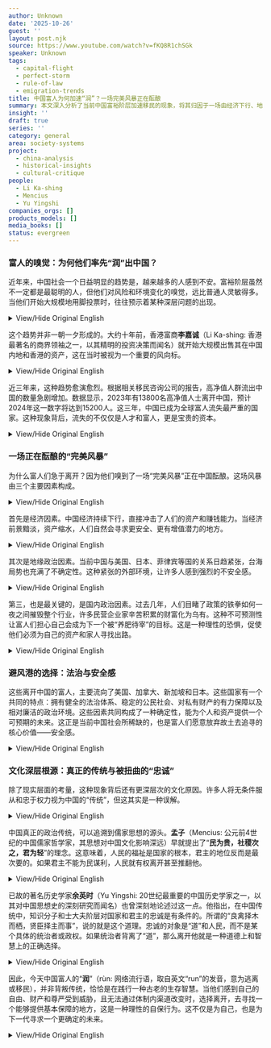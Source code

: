 ```yaml
---
author: Unknown
date: '2025-10-26'
guest: ''
layout: post.njk
source: https://www.youtube.com/watch?v=fKQ8R1chSGk
speaker: Unknown
tags:
  - capital-flight
  - perfect-storm
  - rule-of-law
  - emigration-trends
title: 中国富人为何加速“润”？一场完美风暴正在酝酿
summary: 本文深入分析了当前中国富裕阶层加速移民的现象，将其归因于一场由经济下行、地缘政治紧张和国内政策不确定性构成的“完美风暴”。文章指出，这些富人选择美国、加拿大、新加坡和日本等国作为避风港，主要是为了寻求法治保障和财产安全。此外，文章还从文化层面进行剖析，引用孟子和余英时的观点，探讨了中国传统文化中“民本思想”与现代社会中“臣妾心态”的冲突，揭示了这一移民潮背后深层的文化和制度原因。
insight: ''
draft: true
series: ''
category: general
area: society-systems
project:
  - china-analysis
  - historical-insights
  - cultural-critique
people:
  - Li Ka-shing
  - Mencius
  - Yu Yingshi
companies_orgs: []
products_models: []
media_books: []
status: evergreen
---
```

### 富人的嗅觉：为何他们率先“润”出中国？

近年来，中国社会一个日益明显的趋势是，越来越多的人感到不安。富裕阶层虽然不一定都是最聪明的人，但他们对风险和环境变化的嗅觉，远比普通人灵敏得多。当他们开始大规模地用脚投票时，往往预示着某种深层问题的出现。

<details>
<summary>View/Hide Original English</summary>
<p class="english-text">In recent years, a noticeable trend in Chinese society is that an increasing number of people feel uneasy. Rich people may not all be the smartest, but their sensitivity to risk and environmental changes is far greater than that of ordinary people. When they begin to vote with their feet on a large scale, it often signals the emergence of some deep-seated problems.</p>
</details>

这个趋势并非一朝一夕形成的。大约十年前，香港富商**李嘉诚**（Li Ka-shing: 香港最著名的商界领袖之一，以其精明的投资决策而闻名）就开始大规模出售其在中国内地和香港的资产，这在当时被视为一个重要的风向标。

<details>
<summary>View/Hide Original English</summary>
<p class="english-text">This trend did not form overnight. About ten years ago, the Hong Kong tycoon Li Ka-shing began selling his assets in mainland China and Hong Kong on a large scale, which was seen as a significant indicator at the time.</p>
</details>

近三年来，这种趋势愈演愈烈。根据相关移民咨询公司的报告，高净值人群流出中国的数量急剧增加。数据显示，2023年有13800名高净值人士离开中国，预计2024年这一数字将达到15200人。这三年，中国已成为全球富人流失最严重的国家。这种现象背后，流失的不仅仅是人才和富人，更是宝贵的资本。

<details>
<summary>View/Hide Original English</summary>
<p class="english-text">Over the past three years, this trend has intensified. According to reports from immigration consulting firms, the number of high-net-worth individuals leaving China has sharply increased. Data shows that 13,800 high-net-worth individuals left China in 2023, and this number is projected to reach 15,200 in 2024. In these three years, China has become the country with the most significant loss of wealthy individuals globally. Behind this phenomenon, what is being lost is not just talent and the rich, but also precious capital.</p>
</details>

### 一场正在酝酿的“完美风暴”

为什么富人们急于离开？因为他们嗅到了一场“完美风暴”正在中国酝酿。这场风暴由三个主要因素构成。

<details>
<summary>View/Hide Original English</summary>
<p class="english-text">Why are the rich in a hurry to leave? Because they sense that a "perfect storm" is brewing in China. This storm is composed of three main factors.</p>
</details>

首先是经济因素。中国经济持续下行，直接冲击了人们的资产和赚钱能力。当经济前景黯淡，资产缩水，人们自然会寻求更安全、更有增值潜力的地方。

<details>
<summary>View/Hide Original English</summary>
<p class="english-text">First is the economic factor. China's economy is in a continuous downturn, which directly impacts people's assets and their ability to earn money. When the economic outlook is bleak and assets are shrinking, people will naturally seek safer places with more potential for growth.</p>
</details>

其次是地缘政治因素。当前中国与美国、日本、菲律宾等国的关系日趋紧张，台海局势也充满了不确定性。这种紧张的外部环境，让许多人感到强烈的不安全感。

<details>
<summary>View/Hide Original English</summary>
<p class="english-text">Second is the geopolitical factor. China's current relations with countries like the United States, Japan, and the Philippines are increasingly tense, and the situation in the Taiwan Strait is full of uncertainty. This tense external environment makes many people feel a strong sense of insecurity.</p>
</details>

第三，也是最关键的，是国内政治因素。过去几年，人们目睹了政策的铁拳如何一夜之间摧毁整个行业，许多民营企业家辛苦积累的财富化为乌有。这种不可预测性让富人们担心自己会成为下一个被“养肥待宰”的目标。这是一种理性的恐惧，促使他们必须为自己的资产和家人寻找出路。

<details>
<summary>View/Hide Original English</summary>
<p class="english-text">Third, and most crucial, is the domestic political factor. In recent years, people have witnessed how the iron fist of policy can destroy entire industries overnight, wiping out the hard-earned wealth of many private entrepreneurs. This unpredictability makes the wealthy worry that they will be the next target to be "fattened for the slaughter." This is a rational fear that compels them to find a way out for their assets and their families.</p>
</details>

### 避风港的选择：法治与安全感

这些离开中国的富人，主要流向了美国、加拿大、新加坡和日本。这些国家有一个共同的特点：拥有健全的法治体系、稳定的公民社会、对私有财产的有力保障以及相对廉洁的政治环境。这些因素共同构成了一种确定性，能为个人和资产提供一个可预期的未来。这正是当前中国社会所稀缺的，也是富人们愿意放弃故土去追寻的核心价值——安全感。

<details>
<summary>View/Hide Original English</summary>
<p class="english-text">These wealthy individuals leaving China are primarily heading to the United States, Canada, Singapore, and Japan. These countries share a common characteristic: a sound rule of law, a stable civil society, strong protection for private property, and a relatively clean political environment. Together, these factors create a sense of certainty that can provide a predictable future for individuals and their assets. This is precisely what is scarce in current Chinese society and is the core value—a sense of security—that the wealthy are willing to leave their homeland to pursue.</p>
</details>

### 文化深层根源：真正的传统与被扭曲的“忠诚”

除了现实层面的考量，这种现象背后还有更深层次的文化原因。许多人将无条件服从和忠于权力视为中国的“传统”，但这其实是一种误解。

<details>
<summary>View/Hide Original English</summary>
<p class="english-text">Beyond practical considerations, there are deeper cultural reasons behind this phenomenon. Many people mistake unconditional obedience and loyalty to power as China's "tradition," but this is actually a misunderstanding.</p>
</details>

中国真正的政治传统，可以追溯到儒家思想的源头。**孟子**（Mencius: 公元前4世纪的中国儒家哲学家，其思想对中国文化影响深远）早就提出了“**民为贵，社稷次之，君为轻**”的理念。这意味着，人民的福祉是国家的根本，君主的地位反而是最次要的。如果君主不能为民谋利，人民就有权离开甚至推翻他。

<details>
<summary>View/Hide Original English</summary>
<p class="english-text">China's true political tradition can be traced back to the origins of Confucian thought. Mencius, a Confucian philosopher from the 4th century BC, long ago proposed the idea that "the people are the most important element in a nation; the spirits of the land and grain are the next; the sovereign is the lightest." This means that the well-being of the people is the foundation of the state, and the position of the ruler is, in fact, the least important. If a ruler fails to act in the people's interest, the people have the right to leave or even overthrow him.</p>
</details>

已故的著名历史学家**余英时**（Yu Yingshi: 20世纪最重要的中国历史学家之一，以其对中国思想史的深刻研究而闻名）也曾深刻地论述过这一点。他指出，在中国传统中，知识分子和士大夫阶层对国家和君主的忠诚是有条件的。所谓的“良禽择木而栖，贤臣择主而事”，说的就是这个道理。忠诚的对象是“道”和人民，而不是某个具体的统治者或政权。如果统治者背离了“道”，那么离开他就是一种道德上和智慧上的正确选择。

<details>
<summary>View/Hide Original English</summary>
<p class="english-text">The late renowned historian Yu Yingshi also profoundly discussed this point. He pointed out that in Chinese tradition, the loyalty of intellectuals and the scholar-official class to the state and the ruler was conditional. The saying "a good bird chooses the tree to nest in; a wise minister chooses the lord to serve" illustrates this principle. Loyalty is owed to the "Dao" (the Way) and the people, not to a specific ruler or regime. If a ruler deviates from the "Dao," leaving him is a morally and intellectually correct choice.</p>
</details>

因此，今天中国富人的“**润**”（rùn: 网络流行语，取自英文“run”的发音，意为逃离或移民），并非背叛传统，恰恰是在践行一种古老的生存智慧。当他们感到自己的自由、财产和尊严受到威胁，且无法通过体制内渠道改变时，选择离开，去寻找一个能够提供基本保障的地方，这是一种理性的自保行为。这不仅是为自己，也是为下一代寻求一个更确定的未来。

<details>
<summary>View/Hide Original English</summary>
<p class="english-text">Therefore, the "run" of China's wealthy today is not a betrayal of tradition, but rather the practice of an ancient survival wisdom. When they feel their freedom, property, and dignity are threatened, and they cannot change the situation through channels within the system, choosing to leave to find a place that offers basic protections is a rational act of self-preservation. This is not just for themselves, but also for seeking a more certain future for the next generation.</p>
</details>